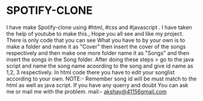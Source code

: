 # SPOTIFY-CLONE
I have make Spotify-clone using #html, #css and #javascript . I have taken the help of youtube to make this., Hope you all see and like my project.
There is only code that you can see
What you have to by your own is to make a folder and name it as "Cover" then insert the cover of the songs respectively and then  make one more folder name it as "Songs" and then insert the songs in the Song folder.
After doing these steps > go to the java script and name the song name acoording to the song and give id name as 1,2, 3 respectively.
In html code there you have to edit your songlist according to your own.
NOTE:-
Remember song id will be must match to the html as well as java script.
If you have any querry and doubt You can ask me or mail me with the problem. mail:- akshay@41156gmail.com


